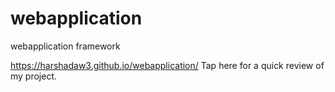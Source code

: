 # webapplication
webapplication framework

https://harshadaw3.github.io/webapplication/ Tap here for a quick review of my project.
